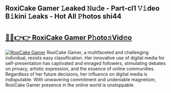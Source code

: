 ## RoxiCake Gamer 𝙻eaked 𝙽u𝚍e - Part-cl1 𝚅𝚒deo B𝚒kini 𝙻eaks - Hot All 𝙿hotos shi44

# <h2><a href="http://ld0pfz4.urlbe.top/?page=RoxiCake+Gamer">🔗🔗👉👉 RoxiCake Gamer P𝚑oto𝚜Vid𝚎o</a></h2>

[![RoxiCake Gamer](https://i.imgur.com/eBuTRDB.gif)](http://ld0pfz4.urlbe.top/?page=RoxiCake+Gamer)
RoxiCake Gamer, a multifaceted and challenging individual, resists easy classification. Her innovative use of digital media for self-presentation has captivated and enraged followers, stimulating debates on privacy, artistic expression, and the essence of online communities. Regardless of her future decisions, her influence on digital media is indisputable. With unwavering commitment and undeniable magnetism, RoxiCake Gamer presence in the online world is unstoppable.
